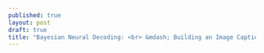 ```yaml
---
published: true
layout: post
draft: true
title: "Bayesian Neural Decoding: <br> &mdash; Building an Image Captioner to Answer Visual Questions"
---
```

